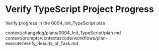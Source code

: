 # Verify TypeScript Project Progress

Verify progress in the 0004_Init_TypeScript plan.

<Guides>
context/changelog/plans/0004_Init_TypeScript/plan.md
context/prompts/contextascode/workflows/plan-execute/Verify_Results_of_Task.md
</Guides>